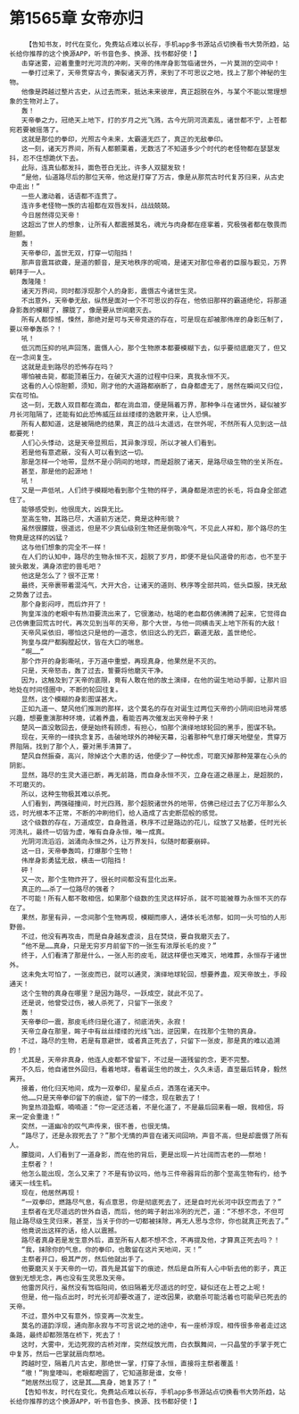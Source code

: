# 第1565章 女帝亦归
        【告知书友，时代在变化，免费站点难以长存，手机app多书源站点切换看书大势所趋，站长给你推荐的这个换源APP，听书音色多、换源、找书都好使！】
       击穿迷雾，迎着重重时光河流的冲刷，天帝的伟岸身影驾临诸世外，一片莫测的空间中！
       一拳打过来了，天帝贯穿古今，撕裂诸天万界，来到了不可思议之地，找上了那个神秘的生物。
       他像是跨越过整片古史，从过去而来，抵达未来彼岸，真正超脱在外，与某个不能以常理想象的生物对上了。
       轰！
       天帝拳之力，冠绝天上地下，打的岁月之光飞溅，古今光阴河流紊乱，诸世都不宁，上苍都宛若要被摇落了。
       这就是那位的拳印，光照古今未来，太霸道无匹了，真正的无敌拳印。
       这一刻，诸天万界间，所有人都颤栗着，无数活了不知道多少个时代的老怪物都在瑟瑟发抖，忍不住想跪伏下去。
       此际，连真仙都发抖，面色苍白无比，许多人双腿发软！
       “是他，仙道路尽后的那位天帝，他这是打穿了万古，像是从那荒古时代复苏归来，从古史中走出！”
       一些人激动着，话语都不连贯了。
       连许多老怪物一族的古祖都在双唇发抖，战战兢兢。
       今日居然得见天帝！
       这超出了世人的想象，让所有人都震撼莫名，魂光与肉身都在痉挛着，究极强者都在敬畏而胆颤。
       轰！
       天帝拳印，盖世无双，打穿一切阻挡！
       那声音震耳欲聋，是道的颤音，是天地秩序的呢喃，是诸天对那位帝者的臣服与觐见，万界朝拜于一人。
       轰隆隆！
       诸天万界间，同时都浮现那个人的身影，震慑古今诸世生灵。
       不出意外，天帝拳无敌，纵然是面对一个不可思议的存在，他依旧那样的霸道绝伦，将那道身影轰的模糊了，朦胧了，像是要从世间磨灭去。
       所有人都惊憾，悚然，那绝对是可与天帝竞逐的存在，可是现在却被那伟岸的身影压制了，要以帝拳轰杀？！
       吼！
       低沉而压抑的吼声回荡，震慑人心，那个生物原本都要模糊下去，似乎要彻底磨灭了，但又在一念间复生。
       这就是走到路尽的恐怖存在吗？
       哪怕被击毙，都能顶着压力，在破灭大道的过程中归来，真我永恒不灭。
       这看的人心惊胆颤，须知，刚才他的大道路都崩断了，自身都虚无了，居然在瞬间又归位，实在可怕。
       这一刻，无数人双目都在滴血，都在淌血泪，便是隔着万界，那种争斗在诸世外，疑似被岁月长河阻隔了，还能有如此恐怖威压丝丝缕缕的逸散开来，让人恐惧。
       所有人都知道，这是被隔绝的结果，真正的战斗太遥远，在世外呢，不然所有人见到这一战都要死！
       人们心头悸动，这是天帝显照后，其异象浮现，所以才被人们看到。
       若是他有意遮蔽，没有人可以看到这一切。
       那是怎样一个地带，显然不是小阴间的地球，而是超脱了诸天，是路尽级生物的坐关所在。
       甚至，那是他的起源地！
       吼！
       又是一声低吼，人们终于模糊地看到那个生物的样子，满身都是浓密的长毛，将自身全部遮住了。
       能够感受到，他很庞大，凶戾无比。
       至高生物，其路已尽，大道前方迷茫，竟是这种形貌？
       虽然很朦胧，很遥远，但是不少真仙级别生物还是倒吸冷气，不见此人祥和，那个路尽的生物竟是这样的凶猛？
       这与他们想象的完全不一样！
       在人们的认知中，路尽的生物永恒不灭，超脱了岁月，即便不是仙风道骨的形态，也不至于披头散发，满身浓密的兽毛吧？
       他这是怎么了？很不正常！
       最终，天帝裹带着混沌气，大开大合，让诸天的道则、秩序等全部共鸣，低头臣服，挟无敌之势轰了过去。
       那个身影闷哼，而后炸开了！
       狗皇浑浊的老眼中有热泪要流出来了，它很激动，枯竭的老血都仿佛沸腾了起来，它觉得自己仿佛重回荒古时代，再次见到当年的天帝，那个大世，与他一同横击天上地下所有的大敌！
       天帝风采依旧，哪怕这只是他的一道念，依旧这么的无匹，霸道无敌，盖世绝伦。
       狗皇与腐尸都胸膛起伏，皆在大口的喘息。
       “啊……”
       那个炸开的身影嘶吼，于万道中重塑，再现真身，他果然是不灭的。
       只是，天帝怒击，轰了过去，誓要将他磨灭干净。
       因为，这触及到了天帝的底限，竟有人敢在他的故土演绎，在他的诞生地动手脚，让那片旧地处在时间怪圈中，不断的轮回往复。
       显然，这个模糊的身影图谋甚大。
       正如九道一、楚风他们推测的那样，这个莫名的存在对诞生过两位天帝的小阴间旧地异常感兴趣，想要重演那种环境，试着养蛊，看能否再次催发出天帝种子来！
       楚风一直没敢回去，便是始终有顾虑，有担心，怕那个演绎地球轮回的黑手，图谋不轨。
       现在，天帝的一缕执念复苏，击破地球外的神秘天幕，沿着那种气息打爆天地壁垒，贯穿万界阻隔，找到了那个人，要对黑手清算了。
       楚风自然振奋，高兴，除掉这个大患的话，他便少了一种忧虑，可磨灭掉那种笼罩在心头的阴影。
       显然，路尽的生灵大道已断，再无前路，而自身永恒不灭，立身在道之悬崖上，是超脱的，不可磨灭的。
       所以，这种生物极其难以杀死。
       人们看到，两强碰撞间，时光四溅，那个超脱诸世外的地带，仿佛已经过去了亿万年那么久远，时光根本不正常，不断的冲刷他们，给人造成了古史断层般的感觉。
       这个级数的存在，万道成空，自身胜道，秩序不过是路边的花儿，绽放了又枯萎，任时光长河洗礼，最终一切皆为虚，唯有自身永恒，唯一成真。
       光阴河流滔滔，汹涌向永恒之外，让万界发抖，似随时都要崩碎。
       这一日，天帝拳轰鸣，打爆那个生物！
       伟岸身影勇猛无敌，横击一切阻挡！
       砰！
       又一次，那个生物炸开了，很长时间都没有显化出来。
       真正的……杀了一位路尽的强者？
       不可能！所有人都不敢相信，如果那个级数的生灵这样好杀，就不可能被尊为永恒不灭的存在了。
       果然，那里有异，一念间那个生物再现，模糊而瘆人，通体长毛浓郁，如同一头可怕的人形野兽。
       不过，他没有再攻击，而是自身越发虚淡，且在焚烧，要自我磨灭去了。
       “他不是……真身，只是无穷岁月前留下的一张生有浓厚长毛的皮？”
       终于，人们看清了那是什么，一张人形的皮毛，就这样便也天难灭，地难葬，永恒存于诸世外。
       这未免太可怕了，一张皮而已，就可以通灵，演绎地球轮回，想要养蛊，观天帝故土，手段通天！
       这个生物的真身在哪里？是因为路尽，一跃成空，就此不见了。
       还是说，他曾受过伤，被人杀死了，只留下一张皮？
       轰！
       天帝拳印一震，那皮毛终归是化道了，彻底消失，永寂！
       天帝立身在那里，眸子中有丝丝缕缕的光线飞出，逆因果，在找那个生物的真身。
       不过，路尽的生物，若是有意避世，或者真正死去了，只留下一张皮，那是真的难以追溯的！
       尤其是，天帝非真身，他连人皮都不曾留下，不过是一道残留的念，更不完整。
       不久后，他自诸世外回归，看着地球，看着诞生他的故土，久久未语，直至最后转身，毅然离开。
       接着，他化归天地间，成为一双拳印，星星点点，洒落在诸天中。
       他……只是天帝拳印留下的痕迹，留下的一缕念，现在散去了！
       狗皇热泪盈眶，喃喃道：“你一定还活着，不是化道了，不是最后回来看一眼，我相信，将来一定会重逢！”
       突然，一道幽冷的叹气声传来，很不善，也很无情。
       “路尽了，还是永寂死去了？”那个无情的声音在诸天间回响，声音不高，但是却震慑了所有人。
       朦胧间，人们看到了一道身影，而在他的背后，更是出现一片壮阔而古老的——祭地！
       主祭者？！
       他怎么能出现，怎么又来了？不是有协议吗，他与三件帝器背后的那个至高生物有约，给予诸天一线生机。
       现在，他居然再现！
       “一双拳印，燃路尽气息，有点意思，你是彻底死去了，还是自时光长河中跃空而去了？”
       主祭者在无尽遥远的世外自语，而后，他的眸子射出冷冽的光芒，道：“不想不念，不但可阻止路尽级生灵归来，甚至，当关于你的一切都被抹除，再无人思与念你，你也就真正死去了。”
       他竟说出这样的话，给人以震撼。
       路尽者真身若是发生意外后，直至所有人都不想不念，不再提及他，才算真正死去吗？！
       “我，抹除你的气息，你的拳印，也敢留在这片天地间，灭！”
       主祭者开口，极其严厉，然后他就出手了。
       他要磨灭关于天帝的一切，首先是其留下的痕迹，然后是自所有人心中斩去他的影子，真正做到无想无念，再也没有生灵思及天帝。
       他雷厉风行，虽然没有驾临阳间，依旧隔着无尽遥远的时空，疑似还在上苍之上呢！
       但是，他一指点出时，时光长河却要改道了，逆改因果，欲磨杀可能活着也可能早已死去的天帝。
       不过，意外中又有意外，惊变再一次发生。
       莫名的道韵浮现，通向那永寂与不可言说之地的途中，有一座桥浮现，相传很多帝者走过这条路，最终却都殒落在桥下，死去了！
       这时，大雾中，无边死寂的古桥对岸，突然绽放光雨，白衣飘舞间，一只晶莹的手掌于死亡中复苏，然后一巴掌就扇向祭地。
       跨越时空，隔着几片古史，那绝世一掌，打穿了永恒，直接将主祭者覆盖！
       “嗷！”狗皇嚎叫，老眼都瞪圆了，它知道那是谁，女帝！
       “她居然出现了，这是其……真身，她复苏了！”
       【告知书友，时代在变化，免费站点难以长存，手机app多书源站点切换看书大势所趋，站长给你推荐的这个换源APP，听书音色多、换源、找书都好使！】